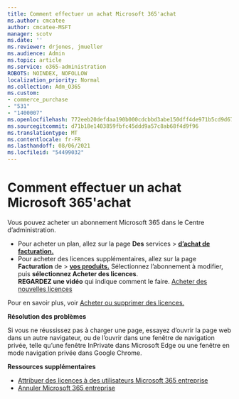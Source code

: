 ```yaml
---
title: Comment effectuer un achat Microsoft 365'achat
ms.author: cmcatee
author: cmcatee-MSFT
manager: scotv
ms.date: ''
ms.reviewer: drjones, jmueller
ms.audience: Admin
ms.topic: article
ms.service: o365-administration
ROBOTS: NOINDEX, NOFOLLOW
localization_priority: Normal
ms.collection: Adm_O365
ms.custom:
- commerce_purchase
- "531"
- "1400007"
ms.openlocfilehash: 772eeb20defdaa190b000cdcbbd3abe150dff4de971b5cd9d676f261880776a9
ms.sourcegitcommit: d71b18e1403859fbfc45ddd9a57c8ab68f4d9f96
ms.translationtype: MT
ms.contentlocale: fr-FR
ms.lasthandoff: 08/06/2021
ms.locfileid: "54499032"
---
```

# <a name="how-to-make-a-microsoft-365-purchase"></a>Comment effectuer un achat Microsoft 365'achat

Vous pouvez acheter un abonnement Microsoft 365 dans le Centre d’administration.
  
- Pour acheter un plan, allez sur la page **Des** services \> **[d’achat de facturation.](https://go.microsoft.com/fwlink/p/?linkid=868433)**
- Pour acheter des licences supplémentaires, allez sur la page **Facturation** de \> **[vos produits.](https://go.microsoft.com/fwlink/p/?linkid=842054)** Sélectionnez l’abonnement à modifier, puis **sélectionnez Acheter des licences**.\
**REGARDEZ une vidéo** qui indique comment le faire. [Acheter des nouvelles licences](https://go.microsoft.com/fwlink/p/?linkid=2154857)
  
Pour en savoir plus, voir [Acheter ou supprimer des licences.](/microsoft-365/commerce/licenses/buy-licenses)

**Résolution des problèmes**

Si vous ne réussissez pas à charger une page, essayez d’ouvrir la page web dans un autre navigateur, ou de l’ouvrir dans une fenêtre de navigation privée, telle qu’une fenêtre InPrivate dans Microsoft Edge ou une fenêtre en mode navigation privée dans Google Chrome.

**Ressources supplémentaires**
  
- [Attribuer des licences à des utilisateurs Microsoft 365 entreprise](/microsoft-365/admin/add-users/add-users)
- [Annuler Microsoft 365 entreprise](/microsoft-365/commerce/subscriptions/cancel-your-subscription)